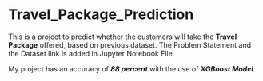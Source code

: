 # Travel_Package_Prediction

This is a project to predict whether the customers will take the **Travel Package** offered, based on previous dataset.
The Problem Statement and the Dataset link is added in Jupyter Notebook File.

My project has an accuracy of ***88 percent*** with the use of ***XGBoost Model***.
